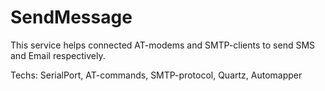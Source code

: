 # SendMessage

This service helps connected AT-modems and SMTP-clients to send SMS and Email respectively.

Techs: SerialPort, AT-commands, SMTP-protocol, Quartz, Automapper
